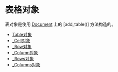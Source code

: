# 表格对象

[Document]: ../api/document.md
[add_table]: ../api/document.md#add_table

表对象是使用 [Document] 上的 [add_table()] 方法构造的。

- [Table对象](../api/table_table_object.md)
- [_Cell对象](../api/table_cell.md)
- [_Row对象](../api/table_row.md)
- [_Column对象](../api/talble_column.md)
- [_Rows对象](../api/table_rows.md)
- [_Columns对象](../api/table_columns.md)
